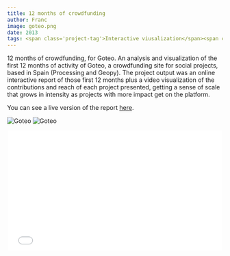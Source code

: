 ```yaml
---
title: 12 months of crowdfunding
author: Franc
image: goteo.png
date: 2013
tags: <span class='project-tag'>Interactive viusalization</span><span class='project-tag'>d3.js</span><span class='project-tag'>Tools</span><span class='project-tag'>Visual communication</span>
---
```


12 months of crowdfunding, for Goteo. An analysis and visualization of the first 12 months of activity of Goteo, a crowdfunding site for social projects, based in Spain (Processing and Geopy). The project output was an online interactive report of those first 12 months plus a video visualization of the contributions and reach of each project presented, getting a sense of scale that grows in intensity as projects with more impact get on the platform.

You can see a live version of the report [here](http://www.franc.ly/Goteo/index_en.html).

![Goteo](assets/content/work/goteando01.png)
![Goteo](assets/content/work/goteando02.png)

<div style="width: 500px; margin: 0 auto"><iframe src="//player.vimeo.com/video/55852962" width="500" height="281" frameborder="0" webkitallowfullscreen mozallowfullscreen allowfullscreen></iframe></div>
